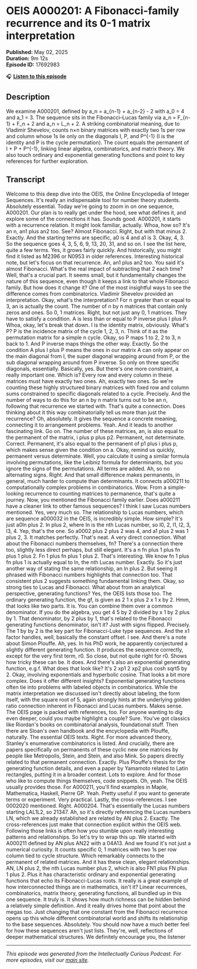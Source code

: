 # OEIS A000201: A Fibonacci-family recurrence and its 0-1 matrix interpretation

**Published:** May 02, 2025  
**Duration:** 9m 12s  
**Episode ID:** 17692983

🎧 **[Listen to this episode](https://intellectuallycurious.buzzsprout.com/2529712/episodes/17692983-oeis-a000201-a-fibonacci-family-recurrence-and-its-0-1-matrix-interpretation)**

## Description

We examine A000201, defined by a_n = a_{n-1} + a_{n-2} - 2 with a_0 = 4 and a_1 = 3. The sequence sits in the Fibonacci–Lucas family via a_n = F_{n-1} + F_n + 2 and a_n = L_n + 2. A striking combinatorial meaning, due to Vladimir Shevelov, counts n×n binary matrices with exactly two 1s per row and column whose 1s lie only on the diagonals I, P, and P^{-1} (I is the identity and P is the cycle permutation). The count equals the permanent of I + P + P^{-1}, linking linear algebra, combinatorics, and matrix theory. We also touch ordinary and exponential generating functions and point to key references for further exploration.

## Transcript

Welcome to this deep dive into the OEIS, the Online Encyclopedia of Integer Sequences. It's really an indispensable tool for number theory students. Absolutely essential. Today we're going to zoom in on one sequence, A000201. Our plan is to really get under the hood, see what defines it, and explore some of the connections it has. Sounds good. A000201, it starts with a recurrence relation. It might look familiar, actually. Whoa, how so? It's an n, an1 plus an2 too. See? Almost Fibonacci. Right, but with that minus 2. Exactly. And the starting terms are specific, a0 is 4 and a1 is 3. Okay, 4, 3. So the sequence goes 4, 3, 5, 6, 9, 13, 20, 31, and so on. I see the list here, quite a few terms. Yes, it grows fairly quickly. And historically, you might find it listed as M2396 or N0953 in older references. Interesting historical note, but let's focus on that recurrence. An, an1 plus an2 too. You said it's almost Fibonacci. What's the real impact of subtracting that 2 each time? Well, that's a crucial part. It seems small, but it fundamentally changes the nature of this sequence, even though it keeps a link to that whole Fibonacci family. But how does it change it? One of the most insightful ways to see the difference comes from combinatorics. Vladimir Shevelov provided an interpretation. Okay, what's the interpretation? For n greater than or equal to 3, an is actually the count. The number of n by n matrices that contain only zeros and ones. So 0, 1 matrices. Right, but not just any 0, 1 matrices. They have to satisfy a condition. A is less than or equal to P inverse plus I plus P. Whoa, okay, let's break that down. I is the identity matrix, obviously. What's P? P is the incidence matrix of the cycle 1, 2, 3, n. Think of it as the permutation matrix for a simple n cycle. Okay, so P maps 1 to 2, 2 to 3, n back to 1. And P inverse maps things the other way. Exactly. So the condition A plus I plus P means the ones in our matrix A can only appear on the main diagonal from I, the super diagonal wrapping around from P, or the sub diagonal wrapping around from P inverse. So only on three specific diagonals, essentially. Basically, yes. But there's one more constraint, a really important one. Which is? Every row and every column in these matrices must have exactly two ones. Ah, exactly two ones. So we're counting these highly structured binary matrices with fixed row and column sums constrained to specific diagonals related to a cycle. Precisely. And the number of ways to do this for an n by n matrix turns out to be an n, following that recurrence we started with. That's quite a connection. Does thinking about it this way combinatorially tell us more than just the recurrence? Oh, absolutely. It gives the sequence a concrete meaning, connecting it to arrangement problems. Yeah. And it leads to another fascinating link. Go on. The number of these matrices, an, is also equal to the permanent of the matrix, i plus p plus p2. Permanent, not determinate. Correct. Permanent, it's also equal to the permanent of p1 plus i plus p, which makes sense given the condition on a. Okay, remind us quickly, permanent versus determinate. Well, you calculate it using a similar formula involving permutations, like the Leibniz formula for determinants, but you ignore the signs of the permutations. All terms are added. Ah, so no alternating signs. Right. And that small difference makes permanents, in general, much harder to compute than determinants. It connects a000211 to computationally complex problems in combinatorics. Wow. From a simple-looking recurrence to counting matrices to permanence, that's quite a journey. Now, you mentioned the Fibonacci family earlier. Does a000211 have a cleaner link to other famous sequences? I think I saw Lucas numbers mentioned. Yes, very much so. The relationship to Lucas numbers, which are sequence a000032 in the OEIS, is incredibly simple. How simple? It's just a0ln plus 2. ln plus 2, where ln is the nth Lucas number, so l0, 2, l1, l2, 3, l3, 4. Yep, that's the one. So a0002 plus 2 plus 2 was 4, and a1 plus 2 was 1 plus 2, 3. It matches perfectly. That's neat. A very direct connection. What about the Fibonacci numbers themselves, fn? There's a connection there too, slightly less direct perhaps, but still elegant. It's a n fn plus 1 plus fn plus 1 plus 2. Fn 1 plus fn plus 1 plus 2. That's interesting. We know fn 1 plus fn plus 1 is actually equal to ln, the nth Lucas number. Exactly. So it's just another way of stating the same relationship, an ln plus 2. But seeing it phrased with Fibonacci numbers highlights that connection too. That consistent plus 2 suggests something fundamental linking them. Okay, so strong ties to Lucas and Fibonacci. What about from an analytical perspective, generating functions? Yes, the OEIS lists those too. The ordinary generating function, the gf, is given as 2 1 x plus 2 x 1 x by 2. Hmm, that looks like two parts. It is. You can combine them over a common denominator. If you do the algebra, you get 4 5 by 2 divided by x 1 by 2 plus by 1. That denominator, by 2 plus by 1, that's related to the Fibonacci generating functions denominator, isn't it? Just with signs flipped. Precisely. The 1 by by 2 is the key part for Fibonacci-Luke type sequences. And the x1 factor handles, well, basically the constant offset. I see. And there's a note about Simon Plouffe. Ah, yes. In his PhD work, he apparently conjectured a slightly different generating function. It produces the sequence correctly, except for the very first term, r0. So close, but not quite right for r0. Shows how tricky these can be. It does. And there's also an exponential generating function, e.g.f. What does that look like? It's 2 xp1 2 xp2 plus cosh sqrt5 by 2. Okay, involving exponentials and hyperbolic cosine. That looks a bit more complex. Does it offer different insights? Exponential generating functions often tie into problems with labeled objects in combinatorics. While the matrix interpretation we discussed isn't directly about labeling, the form itself, with the square root of 5, again strongly hints at the underlying golden ratio connection inherent in Fibonacci and Lucas numbers. Makes sense. The OEIS page is packed with references, too. For anyone wanting to dig even deeper, could you maybe highlight a couple? Sure. You've got classics like Riordan's books on combinatorial analysis, foundational stuff. Then there are Sloan's own handbook and the encyclopedia with Plouffe, naturally. The essential OEIS texts. Right. For more advanced theory, Stanley's enumerative combinatorics is listed. And crucially, there are papers specifically on permanents of these cyclic new one matrices by people like Metropolis, Stein, and Stein, and also Mink. So papers directly related to that permanent connection. Exactly. Plus Plouffe's thesis for the generating function details, and even a paper by Yamamoto related to Latin rectangles, putting it in a broader context. Lots to explore. And for those who like to compute things themselves, code snippets. Oh, yeah. The OEIS usually provides those. For A000211, you'll find examples in Maple, Mathematica, Haskell, Pierre GP. Yeah. Pretty useful if you want to generate terms or experiment. Very practical. Lastly, the cross-references. I see 0002020 mentioned. Right. A000204. That's essentially the Lucas numbers starting LAL1L2, so 21347. Ah, so it's directly referencing the Lucas numbers LN, which we already established are related by AN plus 2. Exactly. The cross-references just make that connection explicit within the OEIS web. Following those links is often how you stumble upon really interesting patterns and relationships. So let's try to wrap this up. We started with A000211 defined by AN plus AN22 with a 04A13. And we found it's not just a numerical curiosity. It counts specific 0, 1 matrices with two 1s per row column tied to cycle structure. Which remarkably connects to the permanent of related matrices. And it has these clean, elegant relationships. AN, LN plus 2, the nth Lucas number plus 2, which is also FN1 plus FN plus 1 plus 2. Plus it has characteristic ordinary and exponential generating functions that echo its Fibonacci-Lucas roots. It really is a great example of how interconnected things are in mathematics, isn't it? Linear recurrences, combinatorics, matrix theory, generating functions, all bundled up in this one sequence. It truly is. It shows how much richness can be hidden behind a relatively simple definition. And it really drives home that point about the megas too. Just changing that one constant from the Fibonacci recurrence opens up this whole different combinatorial world and shifts its relationship to the base sequences. Absolutely. You should now have a much better feel for how these sequences aren't just lists. They're, well, reflections of deeper mathematical structures. We definitely encourage you, the listener

---
*This episode was generated from the Intellectually Curious Podcast. For more episodes, visit our [main site](https://intellectuallycurious.buzzsprout.com).*
